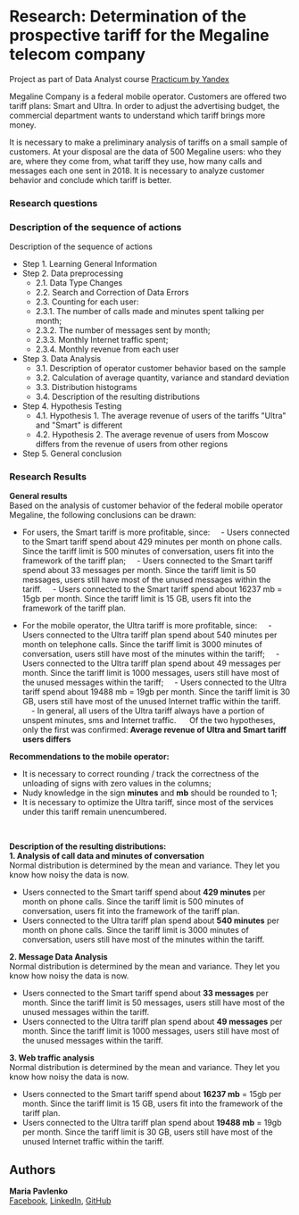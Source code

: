 # Research: Determination of the prospective tariff for the Megaline telecom company

Project as part of Data Analyst course [Practicum by Yandex](https://practicum.yandex.com/data-analyst)

Megaline Company is a federal mobile operator. Customers are offered two tariff plans: Smart and Ultra. In order to adjust the advertising budget, the commercial department wants to understand which tariff brings more money.

It is necessary to make a preliminary analysis of tariffs on a small sample of customers. At your disposal are the data of 500 Megaline users: who they are, where they come from, what tariff they use, how many calls and messages each one sent in 2018. It is necessary to analyze customer behavior and conclude which tariff is better.

### Research questions
### Description of the sequence of actions
Description of the sequence of actions 
- Step 1. Learning General Information<br>
- Step 2. Data preprocessing
    - 2.1. Data Type Changes
    - 2.2. Search and Correction of Data Errors
    - 2.3. Counting for each user:
    - 2.3.1. The number of calls made and minutes spent talking per month;
    - 2.3.2. The number of messages sent by month;
    - 2.3.3. Monthly Internet traffic spent;
    - 2.3.4. Monthly revenue from each user<br>
- Step 3. Data Analysis
    - 3.1. Description of operator customer behavior based on the sample
    - 3.2. Calculation of average quantity, variance and standard deviation
    - 3.3. Distribution histograms
    - 3.4. Description of the resulting distributions<br>
- Step 4. Hypothesis Testing
    - 4.1. Hypothesis 1. The average revenue of users of the tariffs "Ultra" and "Smart" is different
    - 4.2. Hypothesis 2. The average revenue of users from Moscow differs from the revenue of users from other regions<br>
- Step 5. General conclusion

### Research Results
**General results**<br>
Based on the analysis of customer behavior of the federal mobile operator Megaline, the following conclusions can be drawn:
- For users, the Smart tariff is more profitable, since:
    - Users connected to the Smart tariff spend about 429 minutes per month on phone calls. Since the tariff limit is 500 minutes of conversation, users fit into the framework of the tariff plan;
    - Users connected to the Smart tariff spend about 33 messages per month. Since the tariff limit is 50 messages, users still have most of the unused messages within the tariff.
    - Users connected to the Smart tariff spend about 16237 mb = 15gb per month. Since the tariff limit is 15 GB, users fit into the framework of the tariff plan.

- For the mobile operator, the Ultra tariff is more profitable, since:
    - Users connected to the Ultra tariff plan spend about 540 minutes per month on telephone calls. Since the tariff limit is 3000 minutes of conversation, users still have most of the minutes within the tariff;
    - Users connected to the Ultra tariff plan spend about 49 messages per month. Since the tariff limit is 1000 messages, users still have most of the unused messages within the tariff;
    - Users connected to the Ultra tariff spend about 19488 mb = 19gb per month. Since the tariff limit is 30 GB, users still have most of the unused Internet traffic within the tariff.
    - In general, all users of the Ultra tariff always have a portion of unspent minutes, sms and Internet traffic.
    
Of the two hypotheses, only the first was confirmed:
**Average revenue of Ultra and Smart tariff users differs**

**Recommendations to the mobile operator:**
- It is necessary to correct rounding / track the correctness of the unloading of signs with zero values in the columns;
- Nudy knowledge in the sign **minutes** and **mb** should be rounded to 1;
- It is necessary to optimize the Ultra tariff, since most of the services under this tariff remain unencumbered.
<br>

**Description of the resulting distributions:** <br>
**1. Analysis of call data and minutes of conversation** <br>
Normal distribution is determined by the mean and variance. They let you know how noisy the data is now. <br>

* Users connected to the Smart tariff spend about **429 minutes** per month on phone calls. Since the tariff limit is 500 minutes of conversation, users fit into the framework of the tariff plan.
* Users connected to the Ultra tariff plan spend about **540 minutes** per month on phone calls. Since the tariff limit is 3000 minutes of conversation, users still have most of the minutes within the tariff.

**2. Message Data Analysis** <br>
Normal distribution is determined by the mean and variance. They let you know how noisy the data is now. <br>

* Users connected to the Smart tariff spend about **33 messages** per month. Since the tariff limit is 50 messages, users still have most of the unused messages within the tariff.
* Users connected to the Ultra tariff plan spend about **49 messages** per month. Since the tariff limit is 1000 messages, users still have most of the unused messages within the tariff.

**3. Web traffic analysis** <br>
Normal distribution is determined by the mean and variance. They let you know how noisy the data is now. <br>

* Users connected to the Smart tariff spend about **16237 mb** = 15gb per month. Since the tariff limit is 15 GB, users fit into the framework of the tariff plan.
* Users connected to the Ultra tariff plan spend about **19488 mb** = 19gb per month. Since the tariff limit is 30 GB, users still have most of the unused Internet traffic within the tariff.


## Authors

**Maria Pavlenko** <br>
[Facebook](https://www.facebook.com/pavlenko.mary), [LinkedIn](https://www.linkedin.com/in/mspavlenko/), [GitHub](https://github.com/marypavlenko)




